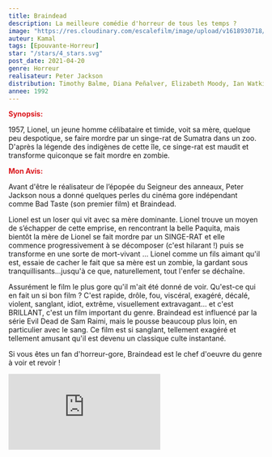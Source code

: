 ```yaml
---
title: Braindead
description: La meilleure comédie d'horreur de tous les temps ?
image: "https://res.cloudinary.com/escalefilm/image/upload/v1618930718/Braindead_mupkap.jpg"
auteur: Kamal
tags: [Epouvante-Horreur]
star: "/stars/4_stars.svg"
post_date: 2021-04-20
genre: Horreur
realisateur: Peter Jackson
distribution: Timothy Balme, Diana Peñalver, Elizabeth Moody, Ian Watkin
annee: 1992
---
```

<span style="color:#db161c">**Synopsis:**</span>

1957, Lionel, un jeune homme célibataire et timide, voit sa mère, quelque peu despotique, se faire mordre par un singe-rat de Sumatra dans un zoo. D'après la légende des indigènes de cette île, ce singe-rat est maudit et transforme quiconque se fait mordre en zombie. 

<span style="color:#db161c">**Mon Avis:**</span>

Avant d'être le réalisateur de l’épopée du Seigneur des anneaux, Peter Jackson nous a donné quelques perles du cinéma gore indépendant comme Bad Taste (son premier film) et Braindead.

Lionel est un loser qui vit avec sa mère dominante. Lionel trouve un moyen de s’échapper de cette emprise, en rencontrant la belle Paquita, mais bientôt la mère de Lionel se fait mordre par un SINGE-RAT et elle commence progressivement à se décomposer (c'est hilarant !) puis se transforme en une sorte de mort-vivant ... Lionel comme un fils aimant qu'il est, essaie de cacher le fait que sa mère est un zombie, la gardant sous tranquillisants...jusqu'à ce que, naturellement, tout l'enfer se déchaîne.

Assurément le film le plus gore qu'il m'ait été donné de voir.
Qu'est-ce qui en fait un si bon film ? C'est rapide, drôle, fou, viscéral, exagéré, décalé, violent, sanglant, idiot, extrême, visuellement extravagant... et c'est BRILLANT, c'est un film important du genre.
Braindead est influencé par la série Evil Dead de Sam Raimi, mais le pousse beaucoup plus loin, en particulier avec le sang. Ce film est si sanglant, tellement exagéré et tellement amusant qu'il est devenu un classique culte instantané.

Si vous êtes un fan d'horreur-gore, Braindead est le chef d'oeuvre du genre à voir et revoir !

<div>
    <iframe src="https://www.youtube.com/embed/bDBa-2rLQc8" title="YouTube video player" frameborder="0" allow="accelerometer; autoplay; clipboard-write; encrypted-media; gyroscope; picture-in-picture" allowfullscreen></iframe>
</div>
